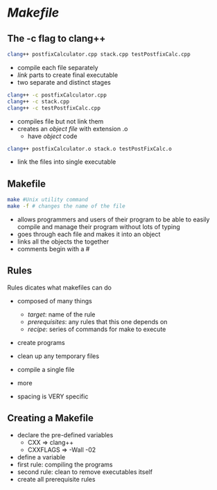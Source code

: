 # ***Makefile***

## **The -c flag to clang++**
```bash
clang++ postfixCalculator.cpp stack.cpp testPostfixCalc.cpp
```
- compile each file separately
- *link* parts to create final executable
- two separate and distinct stages

```bash
clang++ -c postfixCalculator.cpp
clang++ -c stack.cpp
clang++ -c testPostfixCalc.cpp
```
- compiles file but not link them
- creates an *object file* with extension .o
    - have *object* code

```bash
clang++ postfixCalculator.o stack.o testPostFixCalc.o
```
- link the files into single executable

## **Makefile**
```bash
make #Unix utility command
make -f # changes the name of the file
```
- allows programmers and users of their program to be able to easily compile and manage their program without lots of typing
- goes through each file and makes it into an object
- links all the objects the together
- comments begin with a #

## **Rules**
Rules dicates what makefiles can do
- composed of many things
    - *target*: name of the rule
    - *prerequisites*: any rules that this one depends on
    - *recipe*: series of commands for make to execute
- create programs
- clean up any temporary files
- compile a single file
- more

- spacing is VERY specific

## **Creating a Makefile**
- declare the pre-defined variables
    - CXX => clang++
    - CXXFLAGS => -Wall -02
- define a variable
- first rule: compiling the programs
- second rule: clean to remove executables itself
- create all prerequisite rules


